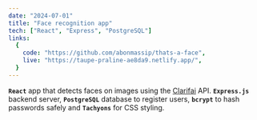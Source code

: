 ```yaml
---
date: "2024-07-01"
title: "Face recognition app"
tech: ["React", "Express", "PostgreSQL"]
links:
  {
    code: "https://github.com/abonmassip/thats-a-face",
    live: "https://taupe-praline-ae8da9.netlify.app/",
  }
---
```


**`React`** app that detects faces on images using the [Clarifai](https://www.clarifai.com/) API. **`Express.js`** backend server, **`PostgreSQL`** database to register users, **`bcrypt`** to hash passwords safely and **`Tachyons`** for CSS styling.
